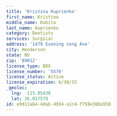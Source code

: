 ```yaml
---
title: 'Kristina Kuprienko'
first_name: Kristina
middle_name: Kobita
last_name: Kuprienko
category: Dentists
services: Surgical
address: '1479 Evening song Ave'
city: Henderson
state: NV
zip: '89012'
license_type: DDS
license_number: '5570'
license_status: Active
license_expiration: 6/30/15
_geoloc:
  lng: -115.05438
  lat: 36.017578
id: e9d11ab4-4dab-4934-a1c4-f759e388a558
---
```

